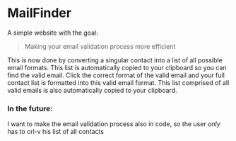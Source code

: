 # MailFinder
A simple website with the goal:
> Making your email validation process more efficient

This is now done by converting a singular contact into a list of all possible email formats.
This list is automatically copied to your clipboard so you can find the valid email.
Click the correct format of the valid email and your full contact list is formatted into this valid email format.
This list comprised of all valid emails is also automatically copied to your clipboard. 

### In the future:
I want to make the email validation process also in code, so the user *only* has to crl-v his list of all contacts